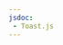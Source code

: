 ```yaml
---
jsdoc:
 - Toast.js
---
```


<script>
  import { Demo } from '@repo/components';
</script>

<Demo name='Toasts-ios' />
